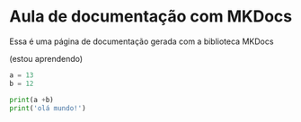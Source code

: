 # Aula de documentação com MKDocs

Essa é uma página de documentação gerada com a biblioteca MKDocs

(estou aprendendo)

```python
a = 13
b = 12

print(a +b)
print('olá mundo!')
```